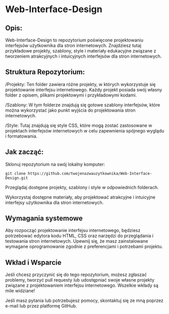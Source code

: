 # Web-Interface-Design

## **Opis:**
Web-Interface-Design to repozytorium poświęcone projektowaniu interfejsów użytkownika dla stron internetowych. Znajdziesz tutaj przykładowe projekty, szablony, style i materiały edukacyjne związane z tworzeniem atrakcyjnych i intuicyjnych interfejsów dla stron internetowych.

## **Struktura Repozytorium:**
/Projekty: Ten folder zawiera różne projekty, w których wykorzystuje się projektowanie interfejsu internetowego. Każdy projekt posiada swój własny folder z opisem, plikami projektowymi i przykładowymi kodami.

/Szablony: W tym folderze znajdują się gotowe szablony interfejsów, które można wykorzystać jako punkt wyjścia do projektowania stron internetowych.

/Style: Tutaj znajdują się style CSS, które mogą zostać zastosowane w projektach interfejsów internetowych w celu zapewnienia spójnego wyglądu i formatowania.

## **Jak zacząć:**

Sklonuj repozytorium na swój lokalny komputer:
```
git clone https://github.com/twojenazwauzytkownika/Web-Interface-Design.git
```

Przeglądaj dostępne projekty, szablony i style w odpowiednich folderach.

Wykorzystaj dostępne materiały, aby projektować atrakcyjne i intuicyjne interfejsy użytkownika dla stron internetowych.

## **Wymagania systemowe**
Aby rozpocząć projektowanie interfejsu internetowego, będziesz potrzebować edytora kodu HTML, CSS oraz narzędzi do przeglądania i testowania stron internetowych. Upewnij się, że masz zainstalowane wymagane oprogramowanie zgodnie z preferencjami i potrzebami projektu.

## **Wkład i Wsparcie**
Jeśli chcesz przyczynić się do tego repozytorium, możesz zgłaszać problemy, tworzyć pull requesty lub udostępniać swoje własne projekty związane z projektowaniem interfejsu internetowego. Wszelkie wkłady są mile widziane!

Jeśli masz pytania lub potrzebujesz pomocy, skontaktuj się ze mną poprzez e-mail lub przez platformę GitHub.


